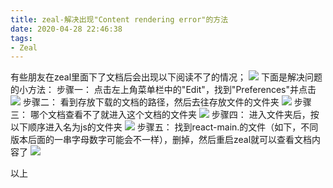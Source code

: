 ```yaml
---
title: zeal-解决出现"Content rendering error"的方法
date: 2020-04-28 22:46:38
tags:
- Zeal
---
```

有些朋友在zeal里面下了文档后会出现以下阅读不了的情况；
![](2.JPG)
下面是解决问题的小方法：<!--more-->
步骤一：
点击左上角菜单栏中的"Edit"，找到"Preferences"并点击
![](1.jpg)
步骤二：
看到存放下载的文档的路径，然后去往存放文件的文件夹
![](3.JPG)
步骤三：
哪个文档查看不了就进入这个文档的文件夹
![](4.JPG)
步骤四：
进入文件夹后，按以下顺序进入名为js的文件夹
![](5.JPG)
步骤五：
找到react-main.的文件（如下，不同版本后面的一串字母数字可能会不一样），删掉，然后重启zeal就可以查看文档内容了
![](6.JPG)



以上